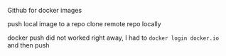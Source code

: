Github for docker images

push local image to a repo
clone remote repo locally

docker push did not worked right away, I had to
  `docker login docker.io` and then push

